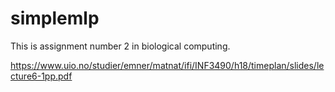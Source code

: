 # simplemlp
This is assignment number 2 in biological computing.

https://www.uio.no/studier/emner/matnat/ifi/INF3490/h18/timeplan/slides/lecture6-1pp.pdf
